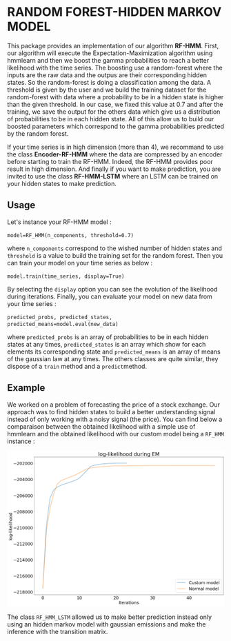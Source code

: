 # RANDOM FOREST-HIDDEN MARKOV MODEL

This package provides an implementation of our algorithm **RF-HMM**. First, our algorithm will execute the Expectation-Maximization algorithm using hmmlearn and then we boost
the gamma probabilities to reach a better likelihood with the time series. The boosting use a random-forest where the inputs are the raw data and the outpus are their corresponding hidden states. So the random-forest is doing a classification among the data. A threshold is given by the user and we build the training dataset for the random-forest with data where a probability to be in a hidden state is higher than the given threshold. In our case, we fixed this value at 0.7 and after the training, we save the output for the others data which give us a distribution of probabilities to be in each hidden state. All of this allow us to build our boosted parameters which correspond to the gamma probabilities predicted by the random forest.

If your time series is in high dimension (more than 4), we recommand to use the class **Encoder-RF-HMM**
where the data are compressed by an encoder before starting to train the RF-HMM. Indeed, the RF-HMM provides poor result in high dimension. And finally if you want to make 
prediction, you are invited to use the class **RF-HMM-LSTM** where an LSTM can be trained on your hidden states to make prediction.

## Usage

Let's instance your RF-HMM model :

~~~
model=RF_HMM(n_components, threshold=0.7)
~~~

where ``n_components`` correspond to the wished number of hidden states and ``threshold`` is a value to build the training set for the random forest. Then you can train your model
on your time series as below :

~~~
model.train(time_series, display=True)
~~~

By selecting the ``display`` option you can see the evolution of the likelihood during iterations. Finally, you can evaluate your model on new data from your time series :

~~~
predicted_probs, predicted_states, predicted_means=model.eval(new_data)
~~~

where ``predicted_probs`` is an array of probabilities to be in each hidden states at any times, ``predicted_states`` is an array which show for each elements its corresponding state and ``predicted_means`` is an array of means of the gaussian law at any times. The others classes are quite similar, they dispose of a ``train`` method and a ``predict``method.

## Example

We worked on a problem of forecasting the price of a stock exchange. Our approach was to find hidden states to build a better understanding signal instead of only working with a noisy signal (the price). You can find below a comparaison between the obtained likelihood with a simple use of hmmlearn and the obtained likelihood with our custom model being a ``RF_HMM`` instance :

<img src="images/Comparaison.png">

The class ``RF_HMM_LSTM`` allowed us to make better prediction instead only using an hidden markov model with gaussian emissions and make the inference with the transition matrix.
